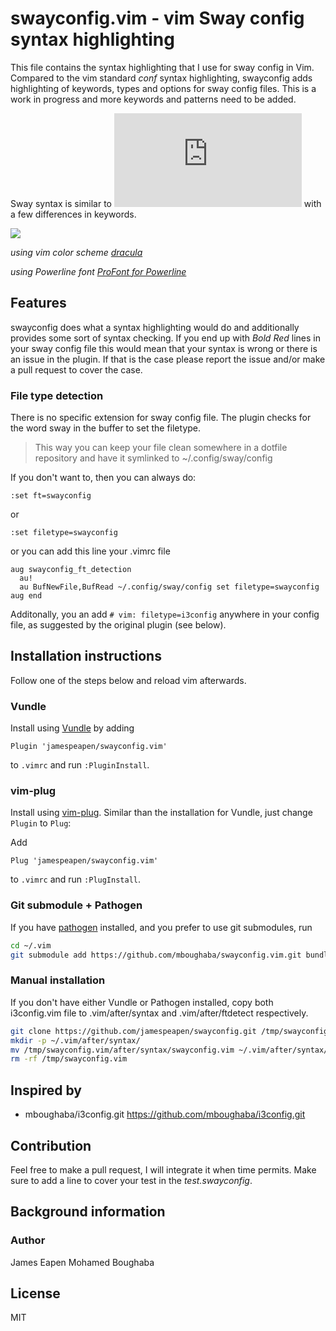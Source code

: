 # swayconfig.vim - vim Sway config syntax highlighting

This file contains the syntax highlighting that I use for sway config in Vim.
Compared to the vim standard *conf* syntax highlighting, swayconfig
adds highlighting of keywords,
types and options for sway config files. This is a work in progress and more keywords
and patterns need to be added.

Sway syntax is similar to ![i3 syntax](http://i3wm.org/docs/userguide.html#configuring) with 
a few differences in keywords. 

![](i3config.vim.gif)

*using vim color scheme [dracula](https://github.com/dracula/vim)*

*using Powerline font [ProFont for Powerline](https://github.com/powerline/fonts/blob/master/ProFont/README.rst)*

## Features

swayconfig does what a syntax highlighting would do and additionally
provides some sort of syntax checking. If you end up with *Bold Red*
lines in your sway config file this would mean that your syntax is wrong
or there is an issue in the plugin.
If that is the case please report the issue and/or
make a pull request to cover the case.

### File type detection

There is no specific extension for sway config file. The plugin checks for the word
sway in the buffer to set the filetype.

> This way you can keep your file clean somewhere in a
dotfile repository and have it symlinked to ~/.config/sway/config

If you don't want to, then you can always do:

```vim
:set ft=swayconfig
```

or

```vim
:set filetype=swayconfig
```

or you can add this line your .vimrc file

```vim
aug swayconfig_ft_detection
  au!
  au BufNewFile,BufRead ~/.config/sway/config set filetype=swayconfig
aug end
```
Additonally, you an add `# vim: filetype=i3config` anywhere in your config file, as suggested by the original plugin (see below).

## Installation instructions

Follow one of the steps below and reload vim afterwards.

### Vundle

Install using [Vundle](https://github.com/gmarik/Vundle.vim) by adding

```vim
Plugin 'jamespeapen/swayconfig.vim'
```

to `.vimrc` and run `:PluginInstall`.

### vim-plug

Install using [vim-plug](https://github.com/junegunn/vim-plug). Similar than the installation for Vundle, just change `Plugin` to `Plug`:

Add

```vim
Plug 'jamespeapen/swayconfig.vim'
```

to `.vimrc` and run `:PlugInstall`.

### Git submodule + Pathogen

If you have [pathogen](https://github.com/tpope/vim-pathogen) installed,
and you prefer to use git submodules, run

```sh
cd ~/.vim
git submodule add https://github.com/mboughaba/swayconfig.vim.git bundle/syntax/
```

### Manual installation

If you don't have either Vundle or Pathogen installed, copy both i3config.vim file
to .vim/after/syntax and .vim/after/ftdetect respectively.

```sh
git clone https://github.com/jamespeapen/swayconfig.git /tmp/swayconfig.vim
mkdir -p ~/.vim/after/syntax/
mv /tmp/swayconfig.vim/after/syntax/swayconfig.vim ~/.vim/after/syntax/swayconfig.vim
rm -rf /tmp/swayconfig.vim
```

## Inspired by

+ mboughaba/i3config.git
  <https://github.com/mboughaba/i3config.git>

## Contribution

Feel free to make a pull request, I will integrate it when time permits.
Make sure to add a line to cover your test in the *test.swayconfig*.

## Background information

### Author
James Eapen
Mohamed Boughaba

## License

MIT
